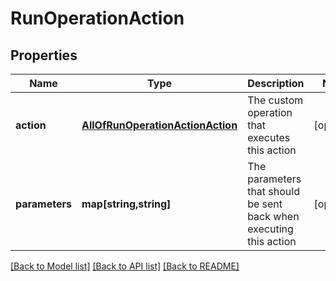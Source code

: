# RunOperationAction

## Properties
Name | Type | Description | Notes
------------ | ------------- | ------------- | -------------
**action** | [**AllOfRunOperationActionAction**](AllOfRunOperationActionAction.md) | The custom operation that executes this action | [optional] 
**parameters** | **map[string,string]** | The parameters that should be sent back when executing this action | [optional] 

[[Back to Model list]](../../README.md#documentation-for-models) [[Back to API list]](../../README.md#documentation-for-api-endpoints) [[Back to README]](../../README.md)

